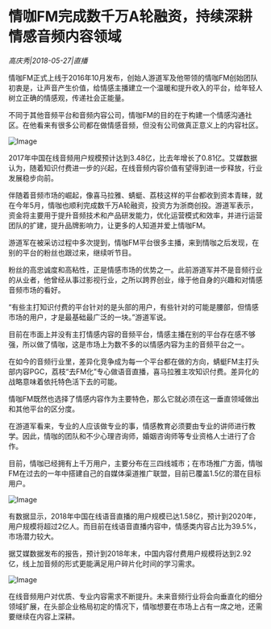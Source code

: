 # 情咖FM完成数千万A轮融资，持续深耕情感音频内容领域

*高庆秀|2018-05-27|直播*

情咖FM正式上线于2016年10月发布，创始人游道军及他带领的情咖FM创始团队初衷是，让声音产生价值，给情感主播建立一个温暖和提升收入的平台，给年轻人树立正确的情感观，传递社会正能量。

不同于其他音频平台和音频内容公司，情咖FM的目的在于构建一个情感沟通社区。在他看来有很多公司都在做情感音频，但没有公司做真正意义上的内容社区。

![Image](http://inews.gtimg.com/newsapp_match/0/3727003191/0)

2017年中国在线音频用户规模预计达到3.48亿，比去年增长了0.81亿。艾媒数据认为，随着知识付费进一步的兴起，在线音频内容价值有望得到进一步释放，行业发展稳步向前。

伴随着音频市场的崛起，像喜马拉雅、蜻蜓、荔枝这样的平台都收到资本青睐，就在今年5月，情咖也顺利完成数千万A轮融资，投资方为浙商创投。游道军表示，资金将主要用于提升音频技术和产品研发能力，优化运营模式和效率，并进行运营团队的扩建，提升品牌影响力，让更多的人知道并爱上情咖FM。

游道军在被采访过程中多次提到，情咖FM平台很多主播，来到情咖之后发现，在别的平台的粉丝也跟过来，继续听节目。

粉丝的高忠诚度和高粘性，正是情感市场的优势之一。此前游道军并不是音频行业的从业者，他曾经从事过影视行业，之所以跨界创业，缘于他自身的兴趣和对情感音频市场的看好。

“有些主打知识付费的平台针对的是头部的用户，有些针对的可能是腰部，但情感市场的用户，才是最基础最广泛的一块。”游道军说。

目前在市面上并没有主打情感内容的音频平台，情感主播在别的平台存在感不够强，所以做了情咖，这是市场上为数不多的以情感内容为主的音频平台之一。

在如今的音频行业里，差异化竞争成为每一个平台都在做的方向，蜻蜓FM主打头部内容PGC，荔枝“去FM化”专心做语音直播，喜马拉雅主攻知识付费。差异化的战略意味着依托特色活下去的可能。

情咖FM既然也选择了情感内容作为主要特色，那么它就必须在这一垂直领域做出和其他平台的区分度。

在游道军看来，专业的人应该做专业的事，情感教育必须要由专业的讲师进行教学。因此，情咖的团队和不少心理咨询师，婚姻咨询师等专业资格人士进行了合作。

目前，情咖已经拥有上千万用户，主要分布在三四线城市；在市场推广方面，情咖FM在过去的一年中搭建自己的自媒体渠道推广联盟，目前已覆盖1.5亿的潜在目标用户。

![Image](http://inews.gtimg.com/newsapp_match/0/3727003192/0)

有数据显示，2018年中国在线语音直播的用户规模已达1.58亿，预计到2020年，用户规模将超过2亿人。而目前在线语音直播内容中，情感类内容占比为39.5%，市场潜力较大。

据艾媒数据发布的报告，预计到2018年末，中国内容付费用户规模将达到2.92亿，线上加音频的形式更能满足用户碎片化时间的学习需求。

![Image](http://inews.gtimg.com/newsapp_match/0/3727003193/0)

在线音频用户对优质、专业内容需求不断提升。未来音频行业将会向垂直化的细分领域扩展，在头部企业格局初定的情况下，情咖想要在市场上占有一席之地，还需要继续在内容上深耕。

